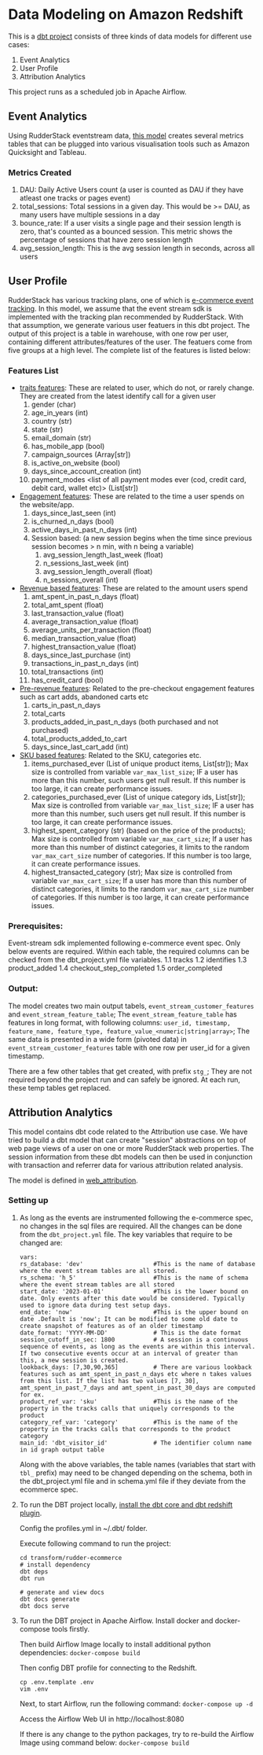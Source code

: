 # Data Modeling on Amazon Redshift

This is a [dbt project](https://www.getdbt.com/product/what-is-dbt/) consists of three kinds of data models for different use cases:
1. Event Analytics
2. User Profile
3. Attribution Analytics

This project runs as a scheduled job in Apache Airflow.

## Event Analytics
Using RudderStack eventstream data, [this model](transform/rudder-ecommerce/models/events_analytics/) creates several metrics tables that can be plugged into various visualisation tools such as Amazon Quicksight and Tableau.

### Metrics Created
1. DAU: Daily Active Users count (a user is counted as DAU if they have atleast one tracks or pages event)
2. total_sessions: Total sessions in a given day. This would be >= DAU, as many users have multiple sessions in a day
3. bounce_rate: If a user visits a single page and their session length is zero, that's counted as a bounced session. This metric shows the percentage of sessions that have zero session length
4. avg_session_length: This is the avg session length in seconds, across all users

## User Profile

RudderStack has various tracking plans, one of which is [e-commerce event tracking](https://www.rudderstack.com/docs/event-spec/ecommerce-events-spec/). In this model, we assume that the event stream sdk is implemented with the tracking plan recommended by RudderStack. With that assumption, we generate various user featuers in this dbt project. The output of this project is a table in warehouse, with one row per user, containing different attributes/features of the user. The featuers come from five groups at a high level.
The complete list of the features is listed below:

### Features List

- [traits features](transform/rudder-ecommerce/models/data_model/stg_traits): These are related to user, which do not, or rarely change. They are created from the latest identify call for a given user
    1. gender (char)
    2. age_in_years (int)
    3. country (str)
    4. state (str)
    5. email_domain (str)
    6. has_mobile_app (bool)
    7. campaign_sources (Array[str])
    8. is_active_on_website (bool)
    9. days_since_account_creation (int)
    10. payment_modes <list of all payment modes ever (cod, credit card, debit card, wallet etc)> (List[str])
- [Engagement features](transform/rudder-ecommerce/models/data_model/stg_engagement_based): These are related to the time a user spends on the website/app.
    1. days_since_last_seen (int)
    2. is_churned_n_days (bool)
    3. active_days_in_past_n_days (int)
    4. Session based:  (a new session begins when the time since previous session becomes > n min, with n being a variable)
        1. avg_session_length_last_week (float)
        2. n_sessions_last_week (int)  
        3. avg_session_length_overall (float)
        4. n_sessions_overall (int)
- [Revenue based features](transform/rudder-ecommerce/models/data_model/stg_revenue_based): These are related to the amount users spend
    1. amt_spent_in_past_n_days (float)
    2. total_amt_spent (float)
    3. last_transaction_value (float)
    4. average_transaction_value (float)
    5. average_units_per_transaction (float)
    6. median_transaction_value (float)
    7. highest_transaction_value (float)
    8. days_since_last_purchase (int)
    9. transactions_in_past_n_days (int)
    10. total_transactions (int)
    11. has_credit_card (bool)
- [Pre-revenue features](transform/rudder-ecommerce/models/data_model/stg_pre_revenue_based): Related to the pre-checkout engagement features such as cart adds, abandoned carts etc
    1. carts_in_past_n_days
    2. total_carts
    3. products_added_in_past_n_days (both purchased and not purchased)
    4. total_products_added_to_cart
    5. days_since_last_cart_add (int)
- [SKU based features](transform/rudder-ecommerce/models/data_model/stg_sku_based): Related to the SKU, categories etc. 
    1. items_purchased_ever (List of unique product items, List[str]); Max size is controlled from variable `var_max_list_size`; IF a user has more than this number, such users get null result. If this number is too large, it can create performance issues.
    2. categories_purchased_ever (List of unique category ids, List[str]); Max size is controlled from variable `var_max_list_size`; IF a user has more than this number, such users get null result. If this number is too large, it can create performance issues.
    3. highest_spent_category (str) (based on the price of the products); Max size is controlled from variable `var_max_cart_size`; If a user has more than this number of distinct categories, it limits to the random `var_max_cart_size` number of categories. If this number is too large, it can create performance issues.
    4. highest_transacted_category (str); Max size is controlled from variable `var_max_cart_size`; If a user has more than this number of distinct categories, it limits to the random `var_max_cart_size` number of categories. If this number is too large, it can create performance issues.

### Prerequisites:
Event-stream sdk implemented following e-commerce event spec. Only below events are required. Within each table, the required columns can be checked from the dbt_project.yml file variables.
    1.1 tracks
    1.2 identifies
    1.3 product_added
    1.4 checkout_step_completed
    1.5 order_completed

### Output:
The model creates two main output tabels, `event_stream_customer_features` and `event_stream_feature_table`;  The `event_stream_feature_table` has features in long format, with following columns: `user_id, timestamp, feature_name, feature_type, feature_value_<numeric|string|array>`; The same data is presented in a wide form (pivoted data) in `event_stream_customer_features` table with one row per user_id for a given timestamp. 

There are a few other tables that get created, with prefix `stg_`; They are not required beyond the project run and can safely be ignored. At each run, these temp tables get replaced.


## Attribution Analytics

This model contains dbt code related to the Attribution use case. We have tried to build a dbt model that can create "session" abstractions on top of web page views of a user on one or more RudderStack web properties. The session information from these dbt models can then be used in conjunction with transaction and referrer data for various attribution related analysis.

The model is defined in [web_attribution](transform/rudder-ecommerce/models/web_attribution/).


### Setting up

1. As long as the events are instrumented following the e-commerce spec, no changes in the sql files are required. All the changes can be done from the `dbt_project.yml` file. The key variables that require to be changed are:

    ````
    vars:
    rs_database: 'dev'                    #This is the name of database where the event stream tables are all stored.
    rs_schema: 'h_5'                      #This is the name of schema where the event stream tables are all stored
    start_date: '2023-01-01'              #This is the lower bound on date. Only events after this date would be considered. Typically used to ignore data during test setup days. 
    end_date: 'now'                       #This is the upper bound on date .Default is 'now'; It can be modified to some old date to create snapshot of features as of an older timestamp
    date_format: 'YYYY-MM-DD'             # This is the date format
    session_cutoff_in_sec: 1800           # A session is a continuous sequence of events, as long as the events are within this interval. If two consecutive events occur at an interval of greater than this, a new session is created.
    lookback_days: [7,30,90,365]          # There are various lookback features such as amt_spent_in_past_n_days etc where n takes values from this list. If the list has two values [7, 30], amt_spent_in_past_7_days and amt_spent_in_past_30_days are computed for ex.
    product_ref_var: 'sku'                #This is the name of the property in the tracks calls that uniquely corresponds to the product
    category_ref_var: 'category'          #This is the name of the property in the tracks calls that corresponds to the product category
    main_id: 'dbt_visitor_id'             # The identifier column name in id graph output table 
    ````

   Along with the above variables, the table names (variables that start with `tbl_` prefix) may need to be changed depending on the schema, both in the dbt_project.yml file and in schema.yml file if they deviate from the ecommerce spec. 

2.  To run the DBT project locally, [install the dbt core and dbt redshift plugin](https://docs.getdbt.com/docs/core/installation). 

    Config the profiles.yml in ~/.dbt/ folder.

    Execute following command to run the project:
    ```
    cd transform/rudder-ecommerce
    # install dependency
    dbt deps
    dbt run

    # generate and view docs
    dbt docs generate
    dbt docs serve
    ```

3.  To run the DBT project in Apache Airflow. Install docker and docker-compose tools firstly.

    Then build Airflow Image locally to install additional python dependencies:
    `docker-compose build`

    Then config DBT profile for connecting to the Redshift.
    ```
    cp .env.template .env
    vim .env
    ```

    Next, to start Airflow, run the following command:
    `docker-compose up -d`

    Access the Airflow Web UI in http://localhost:8080

    If there is any change to the python packages, try to re-build the Airflow Image using command below:
    `docker-compose build`
